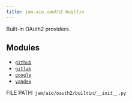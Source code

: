 ```yaml
---
title: jam.aio.oauth2.builtin
---
```


Built-in OAuth2 providers.

## Modules

* [`github`](builtin/github.md)
* [`gitlab`](builtin/gitlab.md)
* [`google`](builtin/google.md)
* [`yandex`](builtin/yandex.md)

FILE PATH: `jam/aio/oauth2/builtin/__init__.py`